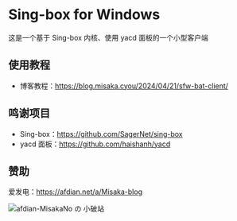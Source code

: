 # Sing-box for Windows

这是一个基于 Sing-box 内核、使用 yacd 面板的一个小型客户端

## 使用教程

- 博客教程：https://blog.misaka.cyou/2024/04/21/sfw-bat-client/

## 鸣谢项目

* Sing-box：https://github.com/SagerNet/sing-box
* yacd 面板：https://github.com/haishanh/yacd

## 赞助

爱发电：https://afdian.net/a/Misaka-blog

![afdian-MisakaNo の 小破站](https://user-images.githubusercontent.com/122191366/211533469-351009fb-9ae8-4601-992a-abbf54665b68.jpg)